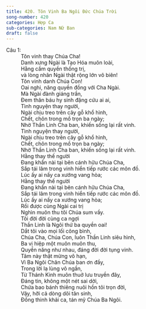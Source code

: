 ```yaml
---
title: 420. Tôn Vinh Ba Ngôi Đức Chúa Trời
song-number: 420
categories: Hợp Ca
sub-categories: Nam Nữ Ban
draft: false
---
```

<dl><dt>Câu 1:</dt><dd data-verse="1">Tôn vinh thay Chúa Cha! <br/>Danh xưng Ngài là Tạo Hóa muôn loài, <br/>Hằng cầm quyền thống trị, <br/>và lòng nhân Ngài thật rộng lớn vô biên! <br/>Tôn vinh danh Chúa Con! <br/>Oai nghi, năng quyền đồng với Cha Ngài. <br/>Mà Ngài đành giáng trần, <br/>Đem thân báu hy sinh đặng cứu ai ai, <br/>Tình nguyện thay người, <br/>Ngài chịu treo trên cây gỗ khổ hình, <br/>Chết, chôn trong mồ trọn ba ngày; <br/>Nhờ Thần Linh Cha ban, khiến sống lại rất vinh. <br/>Tình nguyện thay người, <br/>Ngài chịu treo trên cây gỗ khổ hình, <br/>Chết, chôn trong mồ trọn ba ngày; <br/>Nhờ Thần Linh Cha ban, khiến sống lại rất vinh. <br/>Hằng thay thế người <br/>Đang khẩn nài tại bên cánh hữu Chúa Cha, <br/>Sắp tái lâm trong vinh hiển tiếp rước các môn đồ. <br/>Lúc ấy ai nấy ca xướng vang hòa; <br/>Hằng thay thế người <br/>Đang khẩn nài tại bên cánh hữu Chúa Cha, <br/>Sắp tái lâm trong vinh hiển tiếp rước các môn đồ. <br/>Lúc ấy ai nấy ca xướng vang hòa; <br/>Rồi được cùng Ngài cai trị <br/>Nghìn muôn thu tôi Chúa sum vầy. <br/>Tôi đời đời cùng ca ngợi <br/>Thần Linh là Ngôi thứ ba quyền oai! <br/>Dắt tôi vào mọi lối công bình, <br/>Chúa Cha, Chúa Con, luôn Thần Linh siêu hình, <br/>Ba vị hiệp một muôn muôn thu, <br/>Quyền năng như nhau, đáng đời đời tụng vinh. <br/>Tâm này thật mừng vô hạn, <br/>Vì Ba Ngôi Chân Chúa ban ơn đầy, <br/>Trong lời lạ lùng vô ngần, <br/>Từ Thánh Kinh muôn thuở lưu truyền đây, <br/>Đáng tin, không một nét sai dời, <br/>Chứa bao bánh thiêng nuôi hồn tôi trọn đời, <br/>Vậy, hỡi cả dòng dõi tân sinh, <br/>Đồng thinh khải ca, tán mỹ Chúa Ba Ngôi. </dd></dl>